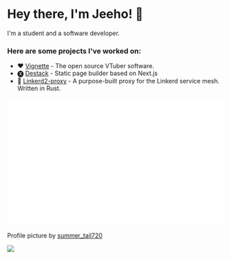  
# Hey there, I'm Jeeho! 👋
I'm a student and a software developer. 


### Here are some projects I've worked on:
- ❤️  [Vignette](https://vignetteapp.org) - The open source VTuber software.
- 🅧  [Destack](https://github.com/liveduo/destack) - Static page builder based on Next.js
- 🦀  [Linkerd2-proxy](https://github.com/linkerd/linkerd2-proxy) - A purpose-built proxy for the Linkerd service mesh. Written in Rust.

![My GitHub stats](https://github.com/JcdeA/stats/blob/master/generated/overview.svg)


Profile picture by [summer_tail720](https://twitter.com/summer_tail720)

![](https://komarev.com/ghpvc/?username=JcdeA&color=2188ff)
